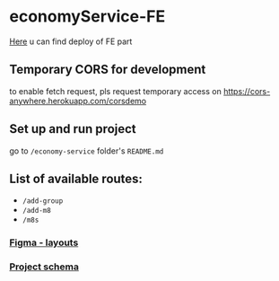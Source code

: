 # economyService-FE

[Here](https://dantrofimov.github.io/economyService-FE/#/) u can find deploy of FE part

## Temporary CORS for development
to enable fetch request, pls request temporary access on https://cors-anywhere.herokuapp.com/corsdemo

## Set up and run project
go to `/economy-service` folder's `README.md`

## List of available routes:
- `/add-group`
- `/add-m8`
- `/m8s`

### [Figma - layouts](https://www.figma.com/file/FaFpzn2W8wPESFqpTpO90q/Layout)

### [Project schema](https://www.figma.com/file/JGlyGpNkHUfpnLKwYhVPDw/m8-chkr?node-id=0%3A1)

